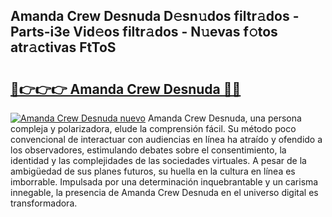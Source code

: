 ## Amanda Crew Desnuda D𝚎sn𝚞dos filtr𝚊dos - Parts-i3e Vid𝚎os filtr𝚊dos - N𝚞evas f𝚘tos atr𝚊ctivas FtToS

# <h2><a href="http://mbdc0v.tromn.icu/?c=Amanda+Crew+Desnuda">🔗👉👉👉 Amanda Crew Desnuda 🔗🔗</a></h2>

[![Amanda Crew Desnuda nuevo](https://i.imgur.com/pEAQMta.gif)](http://mbdc0v.tromn.icu/?c=Amanda+Crew+Desnuda)
Amanda Crew Desnuda, una persona compleja y polarizadora, elude la comprensión fácil. Su método poco convencional de interactuar con audiencias en línea ha atraído y ofendido a los observadores, estimulando debates sobre el consentimiento, la identidad y las complejidades de las sociedades virtuales. A pesar de la ambigüedad de sus planes futuros, su huella en la cultura en línea es imborrable. Impulsada por una determinación inquebrantable y un carisma innegable, la presencia de Amanda Crew Desnuda en el universo digital es transformadora.
